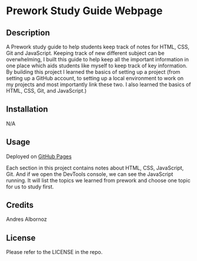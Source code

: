 # Prework Study Guide Webpage

## Description
A Prework study guide to help students keep track of notes for HTML, CSS, Git and JavaScript. Keeping track of new different subject can be overwhelming, I built this guide to help keep all the important information in one place which aids students like myself to keep track of key information. By building this project I learned the basics of setting up a project (from setting up a GitHub account, to setting up a local environment to work on my projects and most importantly link these two. I also learned the basics of HTML, CSS, Git, and JavaScript.)

## Installation
N/A

## Usage
Deployed on [GitHub Pages](https://andresalbornozgil.github.io/prework-study-guide/)

Each section in this project contains notes about HTML, CSS, JavaScript, Git. And if we open the DevTools console, we can see the JavaScript running. It will list the topics we learned from prework and choose one topic for us to study first.

## Credits
Andres Albornoz

## License
Please refer to the LICENSE in the repo.

